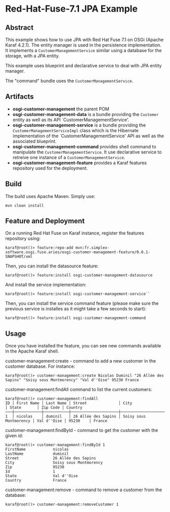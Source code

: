 # Red-Hat-Fuse-7.1 JPA Example

## Abstract

This example shows how to use JPA with Red Hat Fuse 7.1 on OSGi (Apache Karaf 4.2.1). The entity manager is used in the persistence implementation. It implements a `CustomerManagementService` similar using a database for the storage, with a JPA entity.

This example uses blueprint and declarative service to deal with JPA entity manager.

The "command" bundle uses the `CustomerManagementService`.

## Artifacts

* **osgi-customer-management** the parent POM
* **osgi-customer-management-data** is a bundle providing the `Customer` entity as well as its API `CustomerManagementService'.
* **osgi-customer-management-service** is a bundle providing the `CustomerManagementServiceImpl` class which is the Hibernate implementation of the `CustomerManagementService' API as well as the associated blueprint.
* **osgi-customer-management-command** provides shell command to manipulate the `CustomerManagementService`. It use declarative service to retreive one instance of a `CustomerManagementService`. 
* **osgi-customer-management-feature** provides a Karaf features repository used for the deployment.

## Build

The build uses Apache Maven. Simply use:

```
mvn clean install
```

## Feature and Deployment

On a running Red Hat Fuse on Karaf instance, register the features repository using:

```
karaf@root()> feature:repo-add mvn:fr.simplex-software.osgi.fuse.aries/osgi-customer-management-feature/0.0.1-SNAPSHOT/xml
```

Then, you can install the datasource feature:

```
karaf@root()> feature:install osgi-customer-management-datasource
```

And install the service implementation:

```
karaf@root()> feature:install osgi-customer-management-service``
```

Then, you can install the service command feature (please make sure the previous service is installes as it might take a few seconds to start):

```
karaf@root()> feature:install osgi-customer-management-command
```



## Usage

Once you have installed the feature, you can see new commands available in the Apache Karaf shell.

customer-management:create - command to add a new customer in the customer database. For instance:

```
karaf@root()> customer-management:create Nicolas Duminil "26 Allée des Sapins" "Soisy sous Montmorency" "Val d''Oise" 95230 France
```

customer-management:findAll command to list the current customers:

```
karaf@root()> customer-management:findAll
ID │ First Name │ Last Name │ Street              │ City                   │ State       │ Zip Code │ Country
───┼────────────┼───────────┼─────────────────────┼────────────────────────┼─────────────┼──────────┼────────
1  │ nicolas    │ duminil   │ 26 Allée des Sapins │ Soisy sous Montmorency │ Val d''Oise │ 95230    │ France

```

customer-management:findById - command to get the customer with the given id:

```
karaf@root()> customer-management:findById 1
FirstName            nicolas
LastName             duminil
Street               26 Allée des Sapins
City                 Soisy sous Montmorency
Zip                  95230
Id                   1
State                Val d''Oise
Country              France
```

customer-management:remove - command to remove a customer from the database:

```
karaf@root()> customer-management:removeCustomer 1
```

